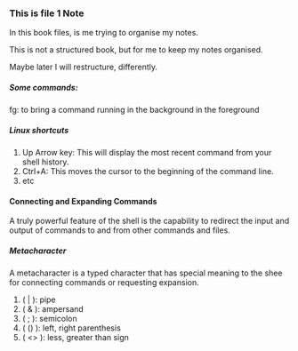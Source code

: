 ### This is file 1 Note
In this book files, is me trying to organise my notes.

This is not a structured book, but for me to keep my notes organised.

Maybe later I will restructure, differently.

##### Some commands:
fg: to bring a command running in the background in the foreground

##### Linux shortcuts
1. Up Arrow key: This will display the most recent command from your shell history. 
2. Ctrl+A: This moves the cursor to the beginning of the command line.
3. etc 

#### Connecting and Expanding Commands
A truly powerful feature of the shell is the capability to redirect the input and output of commands to and from other commands and files.

##### Metacharacter
A metacharacter is a typed character that has special meaning to the shee for connecting commands or requesting expansion.

1. ( | ): pipe
2. ( & ): ampersand
3. ( ; ): semicolon
4. ( () ): left, right parenthesis
5. ( <> ): less, greater than sign

